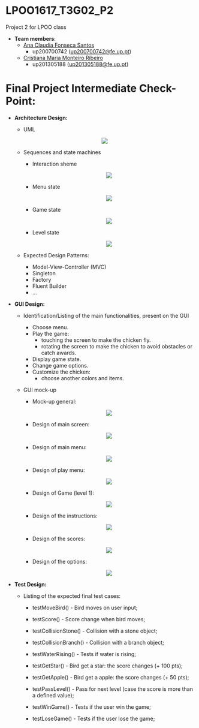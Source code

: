 # LPOO1617_T3G02_P2
Project 2 for LPOO class

* **Team members**:
   * [Ana Claudia Fonseca Santos](https://github.com/anaezes) 
      * up200700742 (up200700742@fe.up.pt)
   * [Cristiana Maria Monteiro Ribeiro](https://github.com/311-311) 
      * up201305188 (up201305188@fe.up.pt)
      
      
# Final Project Intermediate Check-Point:

* **Architecture Design:**
  * UML

  <p align="center"> <img src="prj_images/uml.png"> </p>
  
  * Sequences and state machines
      * Interaction sheme
      
       <p align="center"> <img src="prj_images/InteractionScheme.png"> </p>
       
       * Menu state
      
       <p align="center"> <img src="prj_images/MenuState.png"> </p>
       
       * Game state
       
       <p align="center"> <img src="prj_images/GameState.png"> </p>
       
       * Level state
       
       <p align="center"> <img src="prj_images/LevelState.png"> </p>
  
  * Expected Design Patterns:
    * Model-View-Controller (MVC)
    * Singleton
    * Factory
    * Fluent Builder
    * ...


* **GUI Design:**
  * Identification/Listing of the main functionalities, present on the GUI
    * Choose menu.
    * Play the game:
      - touching the screen to make the chicken fly.
      - rotating the screen to make the chicken to avoid obstacles or catch awards. 
    * Display game state.
    * Change game options.
    * Customize the chicken:
      - choose another colors and items. 
  
  * GUI mock-up
  
    * Mock-up general:
    
    <p align="center"> <img src="prj_images/final.png"> </p>
    
    * Design of main screen:
    
    <p align="center"> <img src="prj_images/init.png"> </p>
    
    * Design of main menu:
    
    <p align="center"> <img src="prj_images/mainMenu.png"> </p>
    
    * Design of play menu:
    
    <p align="center"> <img src="prj_images/gameMenu.png"> </p>
    
    * Design of Game (level 1):
    
    <p align="center"> <img src="prj_images/game.png"> </p>
    
    * Design of the instructions:
    
    <p align="center"> <img src="prj_images/instructions.png"> </p>
    
    * Design of the scores:
    
    <p align="center"> <img src="prj_images/scores.png"> </p>
    
    * Design of the options:
    
    <p align="center"> <img src="prj_images/options.png"> </p> 
 
  
* **Test Design:**

  * Listing of the expected final test cases:
  
      * testMoveBird() - Bird moves on user input;
      
      * testScore() - Score change when bird moves;
      
      * testCollisionStone() - Collision with a stone object;
      
      * testCollisionBranch() - Collision with a branch object;
      
      * testWaterRising() - Tests if water is rising;
      
      * testGetStar() - Bird get a star: the score changes (+ 100 pts);
      
      * testGetApple() - Bird get a apple: the score changes (+ 50 pts);
      
      * testPassLevel() - Pass for next level (case the score is more than a defined value);
      
      * testWinGame() - Tests if the user win the game;
      
      * testLoseGame() - Tests if the user lose the game;
